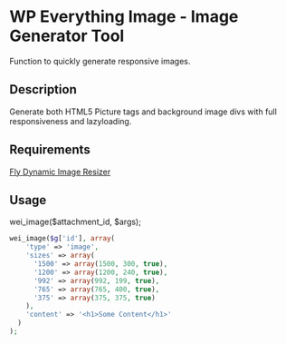 # WP Everything Image - Image Generator Tool
Function to quickly generate responsive images.

## Description
Generate both HTML5 Picture tags and background image divs with full responsiveness and lazyloading.

## Requirements
[Fly Dynamic Image Resizer](https://wordpress.org/plugins/fly-dynamic-image-resizer/)

## Usage 
wei_image($attachment_id, $args);

```php
wei_image($g['id'], array(
    'type' => 'image',
    'sizes' => array(
      '1500' => array(1500, 300, true),
      '1200' => array(1200, 240, true),
      '992' => array(992, 199, true),
      '765' => array(765, 400, true),
      '375' => array(375, 375, true)
    ),
    'content' => '<h1>Some Content</h1>'
  )
);
```